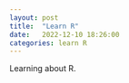 ```yaml
---
layout: post
title:  "Learn R"
date:   2022-12-10 18:26:00
categories: learn R
---
```


Learning about R.

